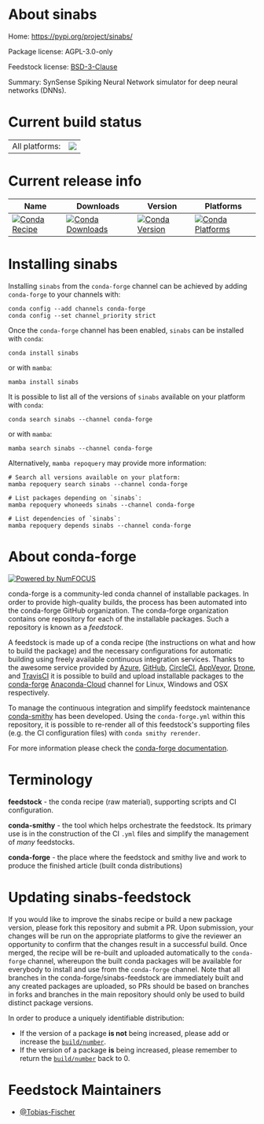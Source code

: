 About sinabs
============

Home: https://pypi.org/project/sinabs/

Package license: AGPL-3.0-only

Feedstock license: [BSD-3-Clause](https://github.com/conda-forge/sinabs-feedstock/blob/main/LICENSE.txt)

Summary: SynSense Spiking Neural Network simulator for deep neural networks (DNNs).

Current build status
====================


<table><tr><td>All platforms:</td>
    <td>
      <a href="https://dev.azure.com/conda-forge/feedstock-builds/_build/latest?definitionId=14454&branchName=main">
        <img src="https://dev.azure.com/conda-forge/feedstock-builds/_apis/build/status/sinabs-feedstock?branchName=main">
      </a>
    </td>
  </tr>
</table>

Current release info
====================

| Name | Downloads | Version | Platforms |
| --- | --- | --- | --- |
| [![Conda Recipe](https://img.shields.io/badge/recipe-sinabs-green.svg)](https://anaconda.org/conda-forge/sinabs) | [![Conda Downloads](https://img.shields.io/conda/dn/conda-forge/sinabs.svg)](https://anaconda.org/conda-forge/sinabs) | [![Conda Version](https://img.shields.io/conda/vn/conda-forge/sinabs.svg)](https://anaconda.org/conda-forge/sinabs) | [![Conda Platforms](https://img.shields.io/conda/pn/conda-forge/sinabs.svg)](https://anaconda.org/conda-forge/sinabs) |

Installing sinabs
=================

Installing `sinabs` from the `conda-forge` channel can be achieved by adding `conda-forge` to your channels with:

```
conda config --add channels conda-forge
conda config --set channel_priority strict
```

Once the `conda-forge` channel has been enabled, `sinabs` can be installed with `conda`:

```
conda install sinabs
```

or with `mamba`:

```
mamba install sinabs
```

It is possible to list all of the versions of `sinabs` available on your platform with `conda`:

```
conda search sinabs --channel conda-forge
```

or with `mamba`:

```
mamba search sinabs --channel conda-forge
```

Alternatively, `mamba repoquery` may provide more information:

```
# Search all versions available on your platform:
mamba repoquery search sinabs --channel conda-forge

# List packages depending on `sinabs`:
mamba repoquery whoneeds sinabs --channel conda-forge

# List dependencies of `sinabs`:
mamba repoquery depends sinabs --channel conda-forge
```


About conda-forge
=================

[![Powered by
NumFOCUS](https://img.shields.io/badge/powered%20by-NumFOCUS-orange.svg?style=flat&colorA=E1523D&colorB=007D8A)](https://numfocus.org)

conda-forge is a community-led conda channel of installable packages.
In order to provide high-quality builds, the process has been automated into the
conda-forge GitHub organization. The conda-forge organization contains one repository
for each of the installable packages. Such a repository is known as a *feedstock*.

A feedstock is made up of a conda recipe (the instructions on what and how to build
the package) and the necessary configurations for automatic building using freely
available continuous integration services. Thanks to the awesome service provided by
[Azure](https://azure.microsoft.com/en-us/services/devops/), [GitHub](https://github.com/),
[CircleCI](https://circleci.com/), [AppVeyor](https://www.appveyor.com/),
[Drone](https://cloud.drone.io/welcome), and [TravisCI](https://travis-ci.com/)
it is possible to build and upload installable packages to the
[conda-forge](https://anaconda.org/conda-forge) [Anaconda-Cloud](https://anaconda.org/)
channel for Linux, Windows and OSX respectively.

To manage the continuous integration and simplify feedstock maintenance
[conda-smithy](https://github.com/conda-forge/conda-smithy) has been developed.
Using the ``conda-forge.yml`` within this repository, it is possible to re-render all of
this feedstock's supporting files (e.g. the CI configuration files) with ``conda smithy rerender``.

For more information please check the [conda-forge documentation](https://conda-forge.org/docs/).

Terminology
===========

**feedstock** - the conda recipe (raw material), supporting scripts and CI configuration.

**conda-smithy** - the tool which helps orchestrate the feedstock.
                   Its primary use is in the construction of the CI ``.yml`` files
                   and simplify the management of *many* feedstocks.

**conda-forge** - the place where the feedstock and smithy live and work to
                  produce the finished article (built conda distributions)


Updating sinabs-feedstock
=========================

If you would like to improve the sinabs recipe or build a new
package version, please fork this repository and submit a PR. Upon submission,
your changes will be run on the appropriate platforms to give the reviewer an
opportunity to confirm that the changes result in a successful build. Once
merged, the recipe will be re-built and uploaded automatically to the
`conda-forge` channel, whereupon the built conda packages will be available for
everybody to install and use from the `conda-forge` channel.
Note that all branches in the conda-forge/sinabs-feedstock are
immediately built and any created packages are uploaded, so PRs should be based
on branches in forks and branches in the main repository should only be used to
build distinct package versions.

In order to produce a uniquely identifiable distribution:
 * If the version of a package **is not** being increased, please add or increase
   the [``build/number``](https://docs.conda.io/projects/conda-build/en/latest/resources/define-metadata.html#build-number-and-string).
 * If the version of a package **is** being increased, please remember to return
   the [``build/number``](https://docs.conda.io/projects/conda-build/en/latest/resources/define-metadata.html#build-number-and-string)
   back to 0.

Feedstock Maintainers
=====================

* [@Tobias-Fischer](https://github.com/Tobias-Fischer/)

